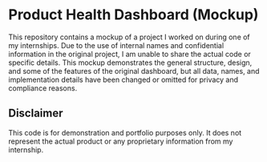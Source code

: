 # Product Health Dashboard (Mockup)

This repository contains a mockup of a project I worked on during one of my internships. Due to the use of internal names and confidential information in the original project, I am unable to share the actual code or specific details. This mockup demonstrates the general structure, design, and some of the features of the original dashboard, but all data, names, and implementation details have been changed or omitted for privacy and compliance reasons.

## Disclaimer
This code is for demonstration and portfolio purposes only. It does not represent the actual product or any proprietary information from my internship.